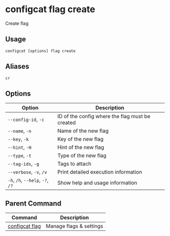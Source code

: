 # configcat flag create
Create flag
## Usage
```
configcat [options] flag create
```
## Aliases
`cr`
## Options
| Option | Description |
| ------ | ----------- |
| `--config-id`, `-c` | ID of the config where the flag must be created |
| `--name`, `-n` | Name of the new flag |
| `--key`, `-k` | Key of the new flag |
| `--hint`, `-H` | Hint of the new flag |
| `--type`, `-t` | Type of the new flag |
| `--tag-ids`, `-g` | Tags to attach |
| `--verbose`, `-v`, `/v` | Print detailed execution information |
| `-h`, `/h`, `--help`, `-?`, `/?` | Show help and usage information |
## Parent Command
| Command | Description |
| ------ | ----------- |
| [configcat flag](configcat-flag.md) | Manage flags & settings |
